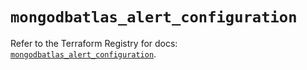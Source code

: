 # `mongodbatlas_alert_configuration`

Refer to the Terraform Registry for docs: [`mongodbatlas_alert_configuration`](https://registry.terraform.io/providers/mongodb/mongodbatlas/1.26.1/docs/resources/alert_configuration).
